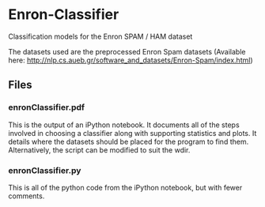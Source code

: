 # Enron-Classifier
Classification models for the Enron SPAM / HAM dataset

 
The datasets used are the preprocessed Enron Spam datasets (Available here: http://nlp.cs.aueb.gr/software_and_datasets/Enron-Spam/index.html)

## Files
### enronClassifier.pdf
This is the output of an iPython notebook. It documents all of the steps involved in choosing a classifier along with supporting statistics and plots. It details where the datasets should be placed for the program to find them. Alternatively, the script can be modified to suit the wdir.

### enronClassifier.py
This is all of the python code from the iPython notebook, but with fewer comments.
